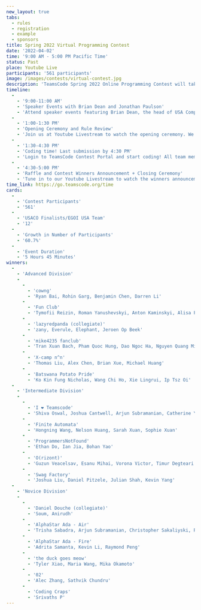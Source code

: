 ```yaml
---
new_layout: true
tabs:
  - rules
  - registration
  - example
  - sponsors
title: Spring 2022 Virtual Programming Contest
date: '2022-04-02'
time: '9:00 AM - 5:00 PM Pacific Time'
status: Past
place: Youtube Live
participants: '561 participants'
image: /images/contests/virtual-contest.jpg
description: 'TeamsCode Spring 2022 Online Programming Contest will take place on Saturday, April 2nd, from 9 to 5 PM (Pacific Time) through a Youtube livestream! Teams of up to 4 students will spend 3 hours solving interesting algorithmic problems. There will be three divisions: Novice, Intermediate, and Advanced. In addition to our algorithmic competition, TeamsCode will be featuring two speakers, Brian Dean, the head of USA Computing Olympiad (USACO), and Jonathan Paulson, an avid competitive programmer and USACO staff member. Over 4500 dollars worth of prizes will be given out, including placement awards, raffle prizes, and more! Only pre-college participants are eligible for prizes.'
timeline:
  -
    - '9:00-11:00 AM'
    - 'Speaker Events with Brian Dean and Jonathan Paulson'
    - 'Attend speaker events featuring Brian Dean, the head of USA Computing Olympiad, and Jonathan Paulson.'
  -
    - '1:00-1:30 PM'
    - 'Opening Ceremony and Rule Review'
    - 'Join us at Youtube Livestream to watch the opening ceremony. We will also be going over the rules of the contest.'
  -
    - '1:30-4:30 PM'
    - 'Coding time! Last submission by 4:30 PM'
    - 'Login to TeamsCode Contest Portal and start coding! All team members can submit solution and instantly access feedback until 4:30 PM.'
  -
    - '4:30-5:00 PM'
    - 'Raffle and Contest Winners Announcement + Closing Ceremony'
    - 'Tune in to our Youtube Livestream to watch the winners announcement, raffle, and our final closing ceremony.'
time_link: https://go.teamscode.org/time
cards:
  -
    - 'Contest Participants'
    - '561'
  -
    - 'USACO Finalists/EGOI USA Team'
    - '12'
  -
    - 'Growth in Number of Participants'
    - '60.7%'
  -
    - 'Event Duration'
    - '5 Hours 45 Minutes'
winners:
  -
    - 'Advanced Division'
    -
      -
        - 'cowng'
        - 'Ryan Bai, Rohin Garg, Benjamin Chen, Darren Li'
      -
        - 'Fun Club'
        - 'Tymofii Reizin, Roman Yanushevskyi, Anton Kaminskyi, Alisa Potemkina'
      -
        - 'lazyredpanda (collegiate)'
        - 'zany, Everule, Elephant, Jeroen Op Beek'
      -
        - 'mike4235 fanclub'
        - 'Tran Xuan Bach, Pham Quoc Hung, Dao Ngoc Ha, Nguyen Quang Minh'
      -
        - 'X-camp n^n'
        - 'Thomas Liu, Alex Chen, Brian Xue, Michael Huang'
      -
        - 'Batswana Potato Pride'
        - 'Ko Kin Fung Nicholas, Wang Chi Ho, Xie Lingrui, Ip Tsz Oi'
  -
    - 'Intermediate Division'
    -
      -
        - 'I ❤️ Teamscode'
        - 'Shiva Oswal, Joshua Cantwell, Arjun Subramanian, Catherine Yu'
      -
        - 'Finite Automata'
        - 'Hongning Wang, Nelson Huang, Sarah Xuan, Sophie Xuan'
      -
        - 'ProgrammersNotFound'
        - 'Ethan Do, Ian Jia, Bohan Yao'
      -
        - 'O(rizont)'
        - 'Guzun Veacelsav, Esanu Mihai, Vorona Victor, Timur Degteari'
      -
        - 'Swag Factory'
        - 'Joshua Liu, Daniel Pitzele, Julian Shah, Kevin Yang'
  -
    - 'Novice Division'
    -
      -
        - 'Daniel Douche (collegiate)'
        - 'Soum, Anirudh'
      -
        - 'AlphaStar Ada - Air'
        - 'Trisha Sabadra, Arjun Subramanian, Christopher Sakaliyski, Ryka Chopra'
      -
        - 'AlphaStar Ada - Fire'
        - 'Adrita Samanta, Kevin Li, Raymond Peng'
      -
        - 'the duck goes meow'
        - 'Tyler Xiao, Maria Wang, Mika Okamoto'
      -
        - '02'
        - 'Alec Zhang, Sathvik Chundru'
      -
        - 'Coding Craps'
        - 'Srivaths P'
---
```

